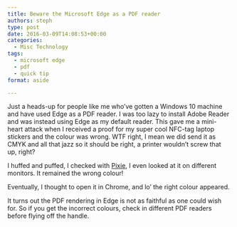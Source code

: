 ```yaml
---
title: Beware the Microsoft Edge as a PDF reader
authors: steph
type: post
date: 2016-03-09T14:08:53+00:00
categories:
  - Misc Technology
tags:
  - microsoft edge
  - pdf
  - quick tip
format: aside

---
```

Just a heads-up for people like me who&#8217;ve gotten a Windows 10 machine and have used Edge as a PDF reader. I was too lazy to install Adobe Reader and was instead using Edge as my default reader. This gave me a mini-heart attack when I received a proof for my super cool NFC-tag laptop stickers and the colour was wrong. WTF right, I mean we did send it as CMYK and all that jazz so it should be right, a printer wouldn&#8217;t screw that up, right?

I huffed and puffed, I checked with [Pixie][1], I even looked at it on different monitors. It remained the wrong colour!

Eventually, I thought to open it in Chrome, and lo&#8217; the right colour appeared.

It turns out the PDF rendering in Edge is not as faithful as one could wish for. So if you get the incorrect colours, check in different PDF readers before flying off the handle.

 [1]: http://www.nattyware.com/pixie.php